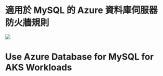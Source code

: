 # 適用於 MySQL 的 Azure 資料庫伺服器防火牆規則


![](https://docs.microsoft.com/zh-tw/azure/mysql/single-server/media/quickstart-create-mysql-server-database-using-azure-portal/add-current-ip-firewall.png)

# Use Azure Database for MySQL for AKS Workloads



